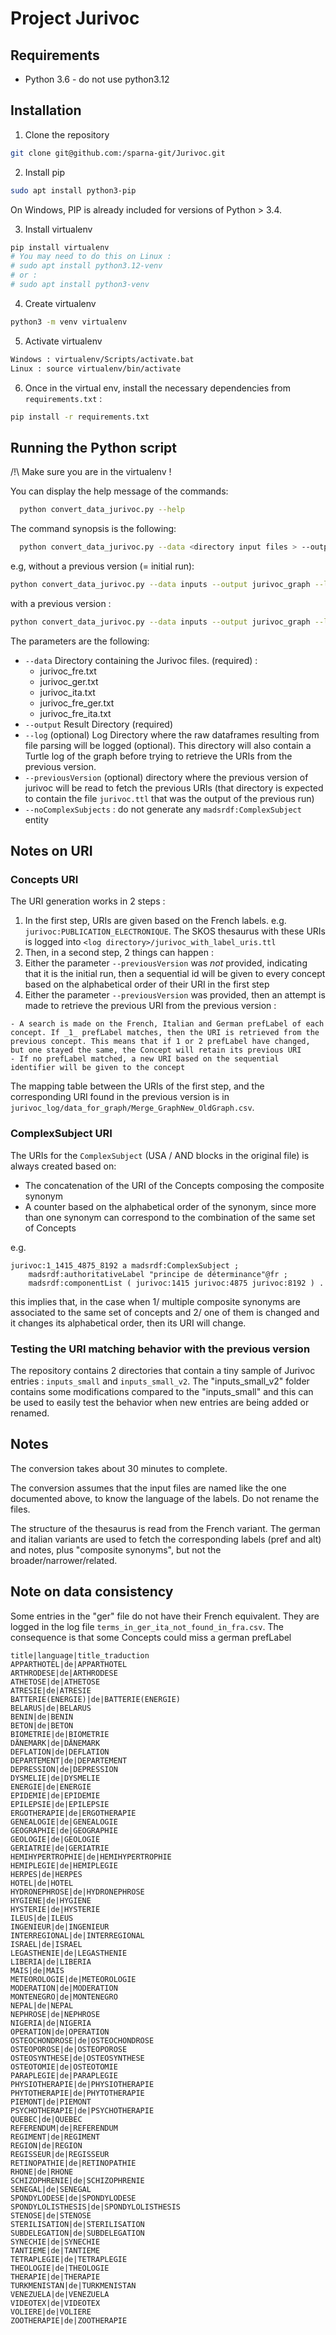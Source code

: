 # Project Jurivoc


## Requirements

* Python 3.6 - do not use python3.12


## Installation

1. Clone the repository

```sh
git clone git@github.com:/sparna-git/Jurivoc.git
```

2. Install pip

```sh
sudo apt install python3-pip
```

On Windows, PIP is already included for versions of Python > 3.4.

3. Install virtualenv

```sh
pip install virtualenv 
# You may need to do this on Linux :
# sudo apt install python3.12-venv
# or :
# sudo apt install python3-venv
```

4. Create virtualenv

```sh
python3 -m venv virtualenv
```

5. Activate virtualenv

```sh
Windows : virtualenv/Scripts/activate.bat
Linux : source virtualenv/bin/activate
```

6. Once in the virtual env, install the necessary dependencies from `requirements.txt` :

```sh
pip install -r requirements.txt
```


## Running the Python script

/!\ Make sure you are in the virtualenv !

You can display the help message of the commands:

```sh
  python convert_data_jurivoc.py --help
```

The command synopsis is the following:

```sh
  python convert_data_jurivoc.py --data <directory input files > --output <directory output> --log <directory log> --previousVersion <directory of previous version> [--noComplexSubjects]
```

e.g, without a previous version (= initial run):

```sh
python convert_data_jurivoc.py --data inputs --output jurivoc_graph --log jurivoc_log --noComplexSubjects
```

with a previous version :

```sh
python convert_data_jurivoc.py --data inputs --output jurivoc_graph --log jurivoc_log --previousVersion jurivoc_graph_v1 --noComplexSubjects
```

The parameters are the following:

- `--data` Directory containing the Jurivoc files. (required) :
  - jurivoc_fre.txt
  - jurivoc_ger.txt
  - jurivoc_ita.txt
  - jurivoc_fre_ger.txt
  - jurivoc_fre_ita.txt
- `--output` Result Directory (required)
- `--log` (optional) Log Directory where the raw dataframes resulting from file parsing will be logged (optional). This directory will also contain a Turtle log of the graph before trying to retrieve the URIs from the previous version.
- `--previousVersion` (optional) directory where the previous version of jurivoc will be read to fetch the previous URIs (that directory is expected to contain the file `jurivoc.ttl` that was the output of the previous run)
- `--noComplexSubjects` : do not generate any `madsrdf:ComplexSubject` entity

## Notes on URI

### Concepts URI

The URI generation works in 2 steps :

1. In the first step, URIs are given based on the French labels. e.g. `jurivoc:PUBLICATION_ELECTRONIQUE`. The SKOS thesaurus with these URIs is logged into `<log directory>/jurivoc_with_label_uris.ttl`
2. Then, in a second step, 2 things can happen :
  1. Either the parameter `--previousVersion` was *not* provided, indicating that it is the initial run, then a sequential id will be given to every concept based on the alphabetical order of their URI in the first step
  2. Either the parameter `--previousVersion` was provided, then an attempt is made to retrieve the previous URI from the previous version :

    - A search is made on the French, Italian and German prefLabel of each concept. If _1_ prefLabel matches, then the URI is retrieved from the previous concept. This means that if 1 or 2 prefLabel have changed, but one stayed the same, the Concept will retain its previous URI
    - If no prefLabel matched, a new URI based on the sequential identifier will be given to the concept 

The mapping table between the URIs of the first step, and the corresponding URI found in the previous version is in `jurivoc_log/data_for_graph/Merge_GraphNew_OldGraph.csv`.

### ComplexSubject URI

The URIs for the `ComplexSubject` (USA / AND blocks in the original file) is always created based on:
- The concatenation of the URI of the Concepts composing the composite synonym
- A counter based on the alphabetical order of the synonym, since more than one synonym can correspond to the combination of the same set of Concepts

e.g.

```turtle
jurivoc:1_1415_4875_8192 a madsrdf:ComplexSubject ;
    madsrdf:authoritativeLabel "principe de déterminance"@fr ;
    madsrdf:componentList ( jurivoc:1415 jurivoc:4875 jurivoc:8192 ) .
```

this implies that, in the case when 1/ multiple composite synonyms are associated to the same set of concepts and 2/ one of them is changed and it changes its alphabetical order, then its URI will change.

### Testing the URI matching behavior with the previous version

The repository contains 2 directories that contain a tiny sample of Jurivoc entries : `inputs_small` and `inputs_small_v2`. The "inputs_small_v2" folder contains some modifications compared to the "inputs_small" and this can be used to easily test the behavior when new entries are being added or renamed.


## Notes

The conversion takes about 30 minutes to complete.

The conversion assumes that the input files are named like the one documented above, to know the language of the labels. Do not rename the files.

The structure of the thesaurus is read from the French variant. The german and italian variants are used to fetch the corresponding labels (pref and alt) and notes, plus "composite synonyms", but not the broader/narrower/related.

## Note on data consistency

Some entries in the "ger" file do not have their French equivalent. They are logged in the log file `terms_in_ger_ita_not_found_in_fra.csv`. The consequence is that some Concepts could miss a german prefLabel

```
title|language|title_traduction
APPARTHOTEL|de|APPARTHOTEL
ARTHRODESE|de|ARTHRODESE
ATHETOSE|de|ATHETOSE
ATRESIE|de|ATRESIE
BATTERIE(ENERGIE)|de|BATTERIE(ENERGIE)
BELARUS|de|BELARUS
BENIN|de|BENIN
BETON|de|BETON
BIOMETRIE|de|BIOMETRIE
DÄNEMARK|de|DÄNEMARK
DEFLATION|de|DEFLATION
DEPARTEMENT|de|DEPARTEMENT
DEPRESSION|de|DEPRESSION
DYSMELIE|de|DYSMELIE
ENERGIE|de|ENERGIE
EPIDEMIE|de|EPIDEMIE
EPILEPSIE|de|EPILEPSIE
ERGOTHERAPIE|de|ERGOTHERAPIE
GENEALOGIE|de|GENEALOGIE
GEOGRAPHIE|de|GEOGRAPHIE
GEOLOGIE|de|GEOLOGIE
GERIATRIE|de|GERIATRIE
HEMIHYPERTROPHIE|de|HEMIHYPERTROPHIE
HEMIPLEGIE|de|HEMIPLEGIE
HERPES|de|HERPES
HOTEL|de|HOTEL
HYDRONEPHROSE|de|HYDRONEPHROSE
HYGIENE|de|HYGIENE
HYSTERIE|de|HYSTERIE
ILEUS|de|ILEUS
INGENIEUR|de|INGENIEUR
INTERREGIONAL|de|INTERREGIONAL
ISRAEL|de|ISRAEL
LEGASTHENIE|de|LEGASTHENIE
LIBERIA|de|LIBERIA
MAIS|de|MAIS
METEOROLOGIE|de|METEOROLOGIE
MODERATION|de|MODERATION
MONTENEGRO|de|MONTENEGRO
NEPAL|de|NEPAL
NEPHROSE|de|NEPHROSE
NIGERIA|de|NIGERIA
OPERATION|de|OPERATION
OSTEOCHONDROSE|de|OSTEOCHONDROSE
OSTEOPOROSE|de|OSTEOPOROSE
OSTEOSYNTHESE|de|OSTEOSYNTHESE
OSTEOTOMIE|de|OSTEOTOMIE
PARAPLEGIE|de|PARAPLEGIE
PHYSIOTHERAPIE|de|PHYSIOTHERAPIE
PHYTOTHERAPIE|de|PHYTOTHERAPIE
PIEMONT|de|PIEMONT
PSYCHOTHERAPIE|de|PSYCHOTHERAPIE
QUEBEC|de|QUEBEC
REFERENDUM|de|REFERENDUM
REGIMENT|de|REGIMENT
REGION|de|REGION
REGISSEUR|de|REGISSEUR
RETINOPATHIE|de|RETINOPATHIE
RHONE|de|RHONE
SCHIZOPHRENIE|de|SCHIZOPHRENIE
SENEGAL|de|SENEGAL
SPONDYLODESE|de|SPONDYLODESE
SPONDYLOLISTHESIS|de|SPONDYLOLISTHESIS
STENOSE|de|STENOSE
STERILISATION|de|STERILISATION
SUBDELEGATION|de|SUBDELEGATION
SYNECHIE|de|SYNECHIE
TANTIEME|de|TANTIEME
TETRAPLEGIE|de|TETRAPLEGIE
THEOLOGIE|de|THEOLOGIE
THERAPIE|de|THERAPIE
TURKMENISTAN|de|TURKMENISTAN
VENEZUELA|de|VENEZUELA
VIDEOTEX|de|VIDEOTEX
VOLIERE|de|VOLIERE
ZOOTHERAPIE|de|ZOOTHERAPIE
```